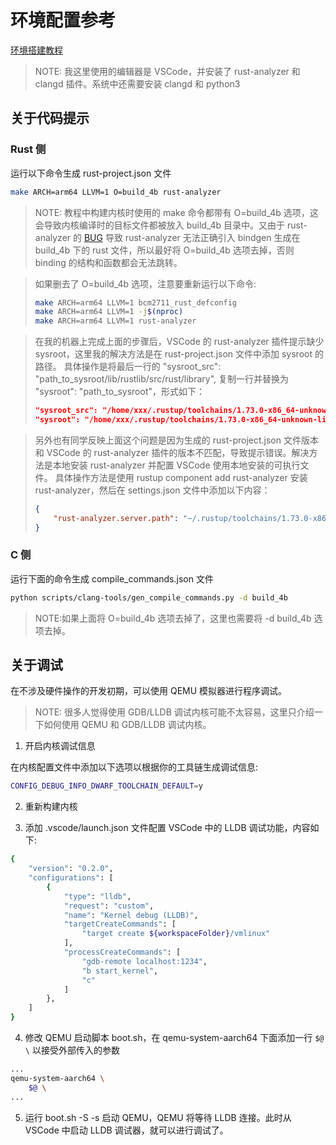 # 环境配置参考

[环境搭建教程](https://readthedocs-demo1.readthedocs.io/zh-cn/latest/R4L.html)

> NOTE: 我这里使用的编辑器是 VSCode，并安装了 rust-analyzer 和 clangd 插件。系统中还需要安装 clangd 和 python3

## 关于代码提示

### Rust 侧

运行以下命令生成 rust-project.json 文件

```sh
make ARCH=arm64 LLVM=1 O=build_4b rust-analyzer
```

> NOTE: 教程中构建内核时使用的 make 命令都带有 O=build_4b 选项，这会导致内核编译时的目标文件都被放入 build_4b 目录中。又由于 rust-analyzer 的 [BUG](https://github.com/rust-lang/rust-analyzer/issues/17040) 导致 rust-analyzer 无法正确引入 bindgen 生成在 build_4b 下的 rust 文件，所以最好将 O=build_4b 选项去掉，否则 binding 的结构和函数都会无法跳转。

> 如果删去了 O=build_4b 选项，注意要重新运行以下命令:  
> ```sh
> make ARCH=arm64 LLVM=1 bcm2711_rust_defconfig
> make ARCH=arm64 LLVM=1 -j$(nproc)
> make ARCH=arm64 LLVM=1 rust-analyzer
> ```

> 在我的机器上完成上面的步骤后，VSCode 的 rust-analyzer 插件提示缺少 sysroot，这里我的解决方法是在 rust-project.json 文件中添加 sysroot 的路径。
> 具体操作是将最后一行的 "sysroot_src": "path_to_sysroot/lib/rustlib/src/rust/library", 复制一行并替换为 "sysroot": "path_to_sysroot"，形式如下：
> ```json
> "sysroot_src": "/home/xxx/.rustup/toolchains/1.73.0-x86_64-unknown-linux-gnu/lib/rustlib/src/rust/library",
> "sysroot": "/home/xxx/.rustup/toolchains/1.73.0-x86_64-unknown-linux-gnu"
> ```

> 另外也有同学反映上面这个问题是因为生成的 rust-project.json 文件版本和 VSCode 的 rust-analyzer 插件的版本不匹配，导致提示错误。解决方法是本地安装 rust-analyzer 并配置 VSCode 使用本地安装的可执行文件。
> 具体操作方法是使用 rustup component add rust-analyzer 安装 rust-analyzer，然后在 settings.json 文件中添加以下内容：
> ```json
> {
>     "rust-analyzer.server.path": "~/.rustup/toolchains/1.73.0-x86_64-unknown-linux-gnu/bin/rust-analyzer",
> }

### C 侧
运行下面的命令生成 compile_commands.json 文件

```sh
python scripts/clang-tools/gen_compile_commands.py -d build_4b
```

> NOTE:如果上面将 O=build_4b 选项去掉了，这里也需要将 -d build_4b 选项去掉。

## 关于调试

在不涉及硬件操作的开发初期，可以使用 QEMU 模拟器进行程序调试。

> NOTE: 很多人觉得使用 GDB/LLDB 调试内核可能不太容易，这里只介绍一下如何使用 QEMU 和 GDB/LLDB 调试内核。 

1. 开启内核调试信息

在内核配置文件中添加以下选项以根据你的工具链生成调试信息:

```sh
CONFIG_DEBUG_INFO_DWARF_TOOLCHAIN_DEFAULT=y
```

2. 重新构建内核

3. 添加 .vscode/launch.json 文件配置 VSCode 中的 LLDB 调试功能，内容如下:

```sh
{
    "version": "0.2.0",
    "configurations": [
        {
            "type": "lldb",
            "request": "custom",
            "name": "Kernel debug (LLDB)",
            "targetCreateCommands": [
                "target create ${workspaceFolder}/vmlinux"
            ],
            "processCreateCommands": [
                "gdb-remote localhost:1234",
                "b start_kernel",
                "c"
            ]
        },
    ]
}
```

4. 修改 QEMU 启动脚本 boot.sh，在 qemu-system-aarch64 下面添加一行 `$@ \` 以接受外部传入的参数
```sh
...
qemu-system-aarch64 \
    $@ \
...
```
5. 运行 boot.sh -S -s 启动 QEMU，QEMU 将等待 LLDB 连接。此时从 VSCode 中启动 LLDB 调试器，就可以进行调试了。